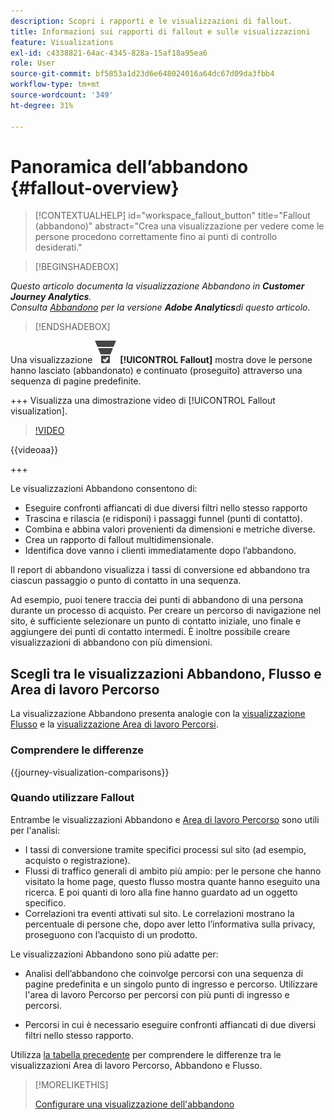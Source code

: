 ```yaml
---
description: Scopri i rapporti e le visualizzazioni di fallout.
title: Informazioni sui rapporti di fallout e sulle visualizzazioni
feature: Visualizations
exl-id: c4338821-64ac-4345-828a-15af18a95ea6
role: User
source-git-commit: bf5853a1d23d6e648024016a64dc67d09da3fbb4
workflow-type: tm+mt
source-wordcount: '349'
ht-degree: 31%

---
```


# Panoramica dell’abbandono {#fallout-overview}

<!-- markdownlint-disable MD034 -->

>[!CONTEXTUALHELP]
>id="workspace_fallout_button"
>title="Fallout (abbandono)"
>abstract="Crea una visualizzazione per vedere come le persone procedono correttamente fino ai punti di controllo desiderati."

<!-- markdownlint-enable MD034 -->


>[!BEGINSHADEBOX]

*Questo articolo documenta la visualizzazione Abbandono in **Customer Journey Analytics**.<br/>Consulta [Abbandono](https://experienceleague.adobe.com/en/docs/analytics/analyze/analysis-workspace/visualizations/fallout/fallout-flow) per la versione **Adobe Analytics**di questo articolo.*

>[!ENDSHADEBOX]

Una visualizzazione ![ConversionFunnel](/help/assets/icons/ConversionFunnel.svg) **[!UICONTROL Fallout]** mostra dove le persone hanno lasciato (abbandonato) e continuato (proseguito) attraverso una sequenza di pagine predefinite.

+++ Visualizza una dimostrazione video di [!UICONTROL Fallout visualization].

>[!VIDEO](https://video.tv.adobe.com/v/345883/?quality=12)

{{videoaa}}

+++

Le visualizzazioni Abbandono consentono di:

* Eseguire confronti affiancati di due diversi filtri nello stesso rapporto
* Trascina e rilascia (e ridisponi) i passaggi funnel (punti di contatto).
* Combina e abbina valori provenienti da dimensioni e metriche diverse.
* Crea un rapporto di fallout multidimensionale.
* Identifica dove vanno i clienti immediatamente dopo l’abbandono.

Il report di abbandono visualizza i tassi di conversione ed abbandono tra ciascun passaggio o punto di contatto in una sequenza.

Ad esempio, puoi tenere traccia dei punti di abbandono di una persona durante un processo di acquisto. Per creare un percorso di navigazione nel sito, è sufficiente selezionare un punto di contatto iniziale, uno finale e aggiungere dei punti di contatto intermedi. È inoltre possibile creare visualizzazioni di abbandono con più dimensioni.

## Scegli tra le visualizzazioni Abbandono, Flusso e Area di lavoro Percorso

La visualizzazione Abbandono presenta analogie con la [visualizzazione Flusso](/help/analysis-workspace/visualizations/c-flow/flow.md) e la [visualizzazione Area di lavoro Percorsi](/help/analysis-workspace/visualizations/journey-canvas/journey-canvas.md).

### Comprendere le differenze

<!-- Information in this snippet is shared between Journey canvas, Fallout, and Flow visualization docs -->

{{journey-visualization-comparisons}}

### Quando utilizzare Fallout

Entrambe le visualizzazioni Abbandono e [Area di lavoro Percorso](/help/analysis-workspace/visualizations/journey-canvas/journey-canvas.md) sono utili per l&#39;analisi:

* I tassi di conversione tramite specifici processi sul sito (ad esempio, acquisto o registrazione).
* Flussi di traffico generali di ambito più ampio: per le persone che hanno visitato la home page, questo flusso mostra quante hanno eseguito una ricerca. E poi quanti di loro alla fine hanno guardato ad un oggetto specifico.
* Correlazioni tra eventi attivati sul sito. Le correlazioni mostrano la percentuale di persone che, dopo aver letto l’informativa sulla privacy, proseguono con l’acquisto di un prodotto.

Le visualizzazioni Abbandono sono più adatte per:

* Analisi dell’abbandono che coinvolge percorsi con una sequenza di pagine predefinita e un singolo punto di ingresso e percorso. Utilizzare l&#39;area di lavoro Percorso per percorsi con più punti di ingresso e percorsi.

* Percorsi in cui è necessario eseguire confronti affiancati di due diversi filtri nello stesso rapporto.

Utilizza [la tabella precedente](#understand-the-differences) per comprendere le differenze tra le visualizzazioni Area di lavoro Percorso, Abbandono e Flusso.

>[!MORELIKETHIS]
>
>[Configurare una visualizzazione dell&#39;abbandono](configuring-fallout.md)



